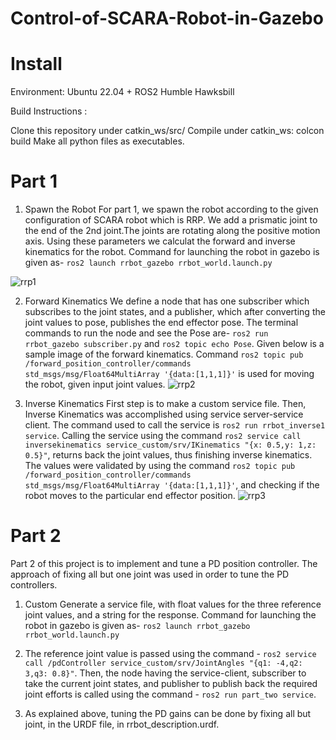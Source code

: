 # Control-of-SCARA-Robot-in-Gazebo

# Install 
Environment: Ubuntu 22.04 + ROS2 Humble Hawksbill

Build Instructions : 

Clone this repository under catkin_ws/src/
Compile under catkin_ws: colcon build
Make all python files as executables. 


# Part 1
1. Spawn the Robot
For part 1, we spawn the robot according to the given configuration of SCARA robot which is RRP. We add a prismatic joint to the end of the 2nd joint.The joints are rotating along the positive motion axis. Using these parameters we calculat the forward and inverse kinematics for the robot. Command for launching the robot in gazebo is given as- `ros2 launch rrbot_gazebo rrbot_world.launch.py`

 ![rrp1](https://user-images.githubusercontent.com/80807952/209065316-d49fb42f-0c8d-4648-97c8-c2dc7d02a038.png)
 
 
2. Forward Kinematics
We define a node that has one subscriber which subscribes to the joint states, and a publisher, which after  converting the joint values to pose, publishes the end effector pose. The terminal commands to run the node and see the Pose are- `ros2 run rrbot_gazebo subscriber.py`  and `ros2 topic echo Pose`. Given below is a sample image of the forward kinematics. Command `ros2 topic pub /forward_position_controller/commands std_msgs/msg/Float64MultiArray '{data:[1,1,1]}'` is used for moving the robot, given input joint values. 
![rrp2](https://user-images.githubusercontent.com/80807952/209066657-3181d693-9ef5-49d2-8f5d-af26ed8d4683.png)


3. Inverse Kinematics
First step is to make a custom service file. Then, Inverse Kinematics was accomplished using service server-service client. The command used to call the service is `ros2 run rrbot_inverse1 service`. Calling the service using the command `ros2 service call inversekinematics service_custom/srv/IKinematics "{x: 0.5,y: 1,z: 0.5}"`, returns back the joint values, thus finishing inverse kinematics. The values were validated by using the command `ros2 topic pub /forward_position_controller/commands std_msgs/msg/Float64MultiArray '{data:[1,1,1]}'`, and checking if the robot moves to the particular end effector position. 
![rrp3](https://user-images.githubusercontent.com/80807952/209067413-efc876ad-d9dd-49fd-b2b2-d11c9ab84d6b.png)

# Part 2
Part 2 of this project is to implement and tune a PD position controller. The approach of fixing all but one joint was used in order to tune the PD controllers. 

1. Custom Generate a service file, with float values for the three reference joint values, and a string for the response. Command for launching the robot in gazebo is given as- `ros2 launch rrbot_gazebo rrbot_world.launch.py`

2. The reference joint value is passed using the command - `ros2 service call /pdController service_custom/srv/JointAngles "{q1: -4,q2: 3,q3: 0.8}"`. Then, the node having the service-client, subscriber to take the current joint states, and publisher to publish back the required joint efforts is called using the command - `ros2 run part_two service`.

3. As explained above, tuning the PD gains can be done by fixing all but joint, in the URDF file, in rrbot_description.urdf. 


